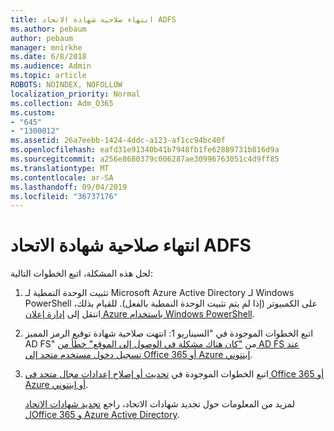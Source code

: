 ```yaml
---
title: انتهاء صلاحية شهادة الاتحاد ADFS
ms.author: pebaum
author: pebaum
manager: mnirkhe
ms.date: 6/8/2018
ms.audience: Admin
ms.topic: article
ROBOTS: NOINDEX, NOFOLLOW
localization_priority: Normal
ms.collection: Adm_O365
ms.custom:
- "645"
- "1300012"
ms.assetid: 26a7eebb-1424-4ddc-a123-af1cc94bc40f
ms.openlocfilehash: eafd31e91340b41b7948fb1fe62889731b816d9a
ms.sourcegitcommit: a256e8680379c006287ae30996763051c4d9ff85
ms.translationtype: MT
ms.contentlocale: ar-SA
ms.lasthandoff: 09/04/2019
ms.locfileid: "36737176"
---
```

# <a name="adfs-federation-certificate-expiring"></a>انتهاء صلاحية شهادة الاتحاد ADFS

لحل هذه المشكلة، اتبع الخطوات التالية:
  
1. تثبيت الوحدة النمطية لـ Microsoft Azure Active Directory لـ Windows PowerShell على الكمبيوتر (إذا لم يتم تثبيت الوحدة النمطية بالفعل). للقيام بذلك، انتقل إلى [إدارة إعلان Azure باستخدام Windows PowerShell](https://aka.ms/aadposh).

2. اتبع الخطوات الموجودة في "السيناريو 1: انتهت صلاحية شهادة توقيع الرمز المميز AD FS" من ["كان هناك مشكلة في الوصول إلى الموقع" خطأ من AD FS عند تسجيل دخول مستخدم متحد إلى Office 365 أو Azure إينتوني](https://support.microsoft.com/help/2713898/there-was-a-problem-accessing-the-site-error-from-ad-fs-when-a-federat).

3. اتبع الخطوات الموجودة في [تحديث أو إصلاح إعدادات مجال متحد في Office 365 أو Azure أو إينتوني](https://docs.microsoft.com/office365/troubleshoot/security/update-federated-domain-office-365).

    لمزيد من المعلومات حول تجديد شهادات الاتحاد، راجع [تجديد شهادات الاتحاد لOffice 365 و Azure Active Directory](https://docs.microsoft.com/azure/active-directory/connect/active-directory-aadconnect-o365-certs).
